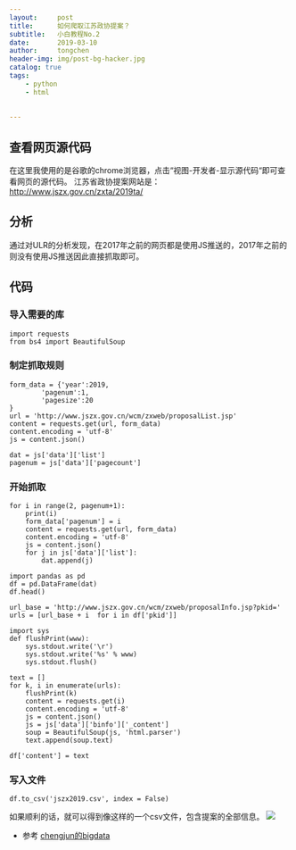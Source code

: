 ```yaml
---
layout:     post
title:      如何爬取江苏政协提案？
subtitle:   小白教程No.2
date:       2019-03-10
author:     tongchen
header-img: img/post-bg-hacker.jpg
catalog: true
tags:
    - python
    - html 
  
    
---
```



## 查看网页源代码

在这里我使用的是谷歌的chrome浏览器，点击“视图-开发者-显示源代码“即可查看网页的源代码。
江苏省政协提案网站是：http://www.jszx.gov.cn/zxta/2019ta/
## 分析
通过对ULR的分析发现，在2017年之前的网页都是使用JS推送的，2017年之前的则没有使用JS推送因此直接抓取即可。
## 代码
### 导入需要的库

```
import requests
from bs4 import BeautifulSoup
```


### 制定抓取规则
```
form_data = {'year':2019,
        'pagenum':1,
        'pagesize':20
}
url = 'http://www.jszx.gov.cn/wcm/zxweb/proposalList.jsp'
content = requests.get(url, form_data)
content.encoding = 'utf-8'
js = content.json()
```
```
dat = js['data']['list']
pagenum = js['data']['pagecount']

```
### 开始抓取
```
for i in range(2, pagenum+1):
    print(i)
    form_data['pagenum'] = i
    content = requests.get(url, form_data)
    content.encoding = 'utf-8'
    js = content.json()
    for j in js['data']['list']:
        dat.append(j)
```
```
import pandas as pd
df = pd.DataFrame(dat)
df.head()
```
```
url_base = 'http://www.jszx.gov.cn/wcm/zxweb/proposalInfo.jsp?pkid='
urls = [url_base + i  for i in df['pkid']]
```
```
import sys
def flushPrint(www):
    sys.stdout.write('\r')
    sys.stdout.write('%s' % www)
    sys.stdout.flush()
```
```
text = []
for k, i in enumerate(urls):
    flushPrint(k)
    content = requests.get(i)
    content.encoding = 'utf-8'
    js = content.json()
    js = js['data']['binfo']['_content']
    soup = BeautifulSoup(js, 'html.parser') 
    text.append(soup.text)
```
```
df['content'] = text
```
### 写入文件
```
df.to_csv('jszx2019.csv', index = False)   
```
如果顺利的话，就可以得到像这样的一个csv文件，包含提案的全部信息。
![](https://ws1.sinaimg.cn/large/006tKfTcgy1g0xmmsf9rsj31bd0u0hdt.jpg)

- 参考 [chengjun的bigdata](https://github.com/computational-class/bigdata/blob/gh-pages/code/04.PythonCrawlerGovernmentReport.ipynb)
